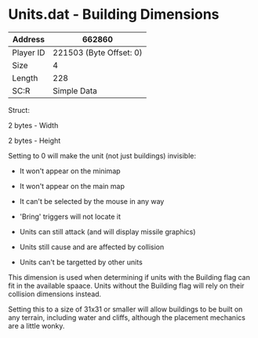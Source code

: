 #  Units.dat - Building Dimensions
Address   | 662860
----------|-------------
Player ID | 221503 (Byte Offset: 0)
Size 	  | 4
Length 	  | 228
SC:R      | Simple Data

Struct:
2 bytes - Width
2 bytes - Height

Setting to 0 will make the unit (not just buildings) invisible:
- It won't appear on the minimap
- It won't appear on the main map
- It can't be selected by the mouse in any way
- 'Bring' triggers will not locate it
- Units can still attack (and will display missile graphics)
- Units still cause and are affected by collision
- Units can't be targetted by other units

This dimension is used when determining if units with the Building flag can fit in the available spaace. Units without the Building flag will rely on their collision dimensions instead.

Setting this to a size of 31x31 or smaller will allow buildings to be built on any terrain, including water and cliffs, although the placement mechanics are a little wonky.

